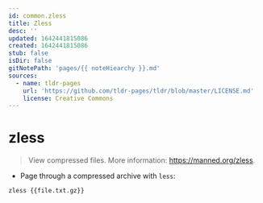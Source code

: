 ```yaml
---
id: common.zless
title: Zless
desc: ''
updated: 1642441815086
created: 1642441815086
stub: false
isDir: false
gitNotePath: 'pages/{{ noteHiearchy }}.md'
sources:
  - name: tldr-pages
    url: 'https://github.com/tldr-pages/tldr/blob/master/LICENSE.md'
    license: Creative Commons
---
```

# zless

> View compressed files.
> More information: <https://manned.org/zless>.

- Page through a compressed archive with `less`:

`zless {{file.txt.gz}}`

